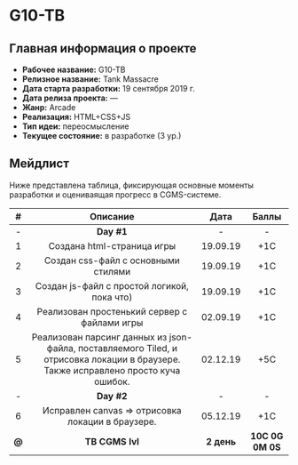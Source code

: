 # G10-TB

## Главная информация о проекте

* __Рабочее название:__ G10-TB
* __Релизное название:__ Tank Massacre
* __Дата старта разработки:__ 19 сентября 2019 г.
* __Дата релиза проекта:__ —
* __Жанр:__ Arcade
* __Реализация:__ HTML+CSS+JS
* __Тип идеи:__ переосмысление
* __Текущее состояние:__ в разработке (3 ур.)

## Мейдлист

Ниже представлена таблица, фиксирующая основные моменты разработки и оцениваящая прогресс в CGMS-системе.

|#|Описание|Дата|Баллы|
|:--:|:--:|:--:|:--:|
|-|**Day #1**|-|-|
|1|Создана html-страница игры|19.09.19|+1C|
|2|Создан css-файл с основными стилями|19.09.19|+1C|
|3|Создан js-файл с простой логикой, пока что)|19.09.19|+1C|
|4|Реализован простенький сервер с файлами игры|02.09.19|+1C|
|5|Реализован парсинг данных из json-файла, поставляемого Tiled, и отрисовка локации в браузере. Также исправлено просто куча ошибок.|02.12.19|+5C|
|-|**Day #2**|-|-|
|6|Исправлен canvas => отрисовка локации в браузере.|05.12.19|+1C|
|**@**|**TB CGMS lvl**|**2 день**|**10С 0G 0M 0S**|
